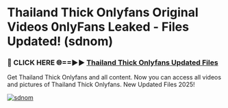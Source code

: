 # Thailand Thick Onlyfans Original Videos 0nlyFans Leaked - Files Updated! (sdnom)

<h3>🔴 CLICK HERE 🌐==►► <a href="https://tinyurl.com/ms9xzufz" rel="nofollow">Thailand Thick Onlyfans Updated Files</a></h3>

Get Thailand Thick Onlyfans and all content. Now you can access all videos and pictures of Thailand Thick Onlyfans. New Updated Files 2025!

[![sdnom](https://i.imgur.com/ppqm5kG.gif)](https://tinyurl.com/ms9xzufz)
